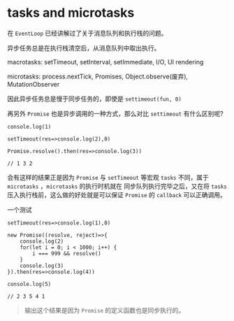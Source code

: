 # tasks and microtasks

在 `EventLoop` 已经讲解过了关于消息队列和执行栈的问题。

异步任务总是在执行栈清空后，从消息队列中取出执行。

macrotasks: setTimeout, setInterval, setImmediate, I/O, UI rendering

microtasks: process.nextTick, Promises, Object.observe(废弃), MutationObserver


因此异步任务总是慢于同步任务的，即使是 `settimeout(fun, 0)`

再另外 `Promise` 也是异步调用的一种方式，那么对比 `settimeout` 有什么区别呢?

    console.log(1)

    setTimeout(res=>console.log(2),0)

    Promise.resolve().then(res=>console.log(3))

    // 1 3 2

会有这样的结果正是因为 `Promise` 与 `setTimeout` 等宏观 `tasks` 不同，属于 `microtasks` ，`microtasks` 的执行时机就在 同步队列执行完毕之后，又在将 `tasks` 压入执行栈前，这么做的好处就是可以保证 `Promise` 的 `callback` 可以正确调用。

一个测试

    setTimeout(res=>console.log(1),0)

    new Promise((resolve, reject)=>{
        console.log(2)
        for(let i = 0; i < 1000; i++) {
            i === 999 && resolve()
        }
        console.log(3)
    }).then(res=>console.log(4))

    console.log(5)

    // 2 3 5 4 1

> 输出这个结果是因为 `Promise` 的定义函数也是同步执行的。 